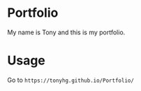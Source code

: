 # Portfolio
My name is Tony and this is my portfolio.

# Usage
Go to `https://tonyhg.github.io/Portfolio/`
